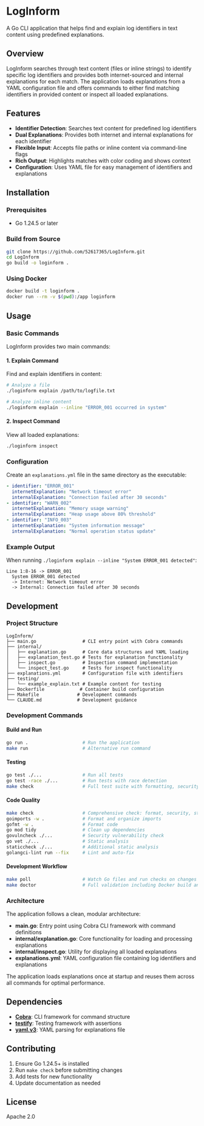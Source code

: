 # LogInform

A Go CLI application that helps find and explain log identifiers in text content using predefined explanations.

## Overview

LogInform searches through text content (files or inline strings) to identify specific log identifiers and provides both internet-sourced and internal explanations for each match. The application loads explanations from a YAML configuration file and offers commands to either find matching identifiers in provided content or inspect all loaded explanations.

## Features

- **Identifier Detection**: Searches text content for predefined log identifiers
- **Dual Explanations**: Provides both internet and internal explanations for each identifier
- **Flexible Input**: Accepts file paths or inline content via command-line flags
- **Rich Output**: Highlights matches with color coding and shows context
- **Configuration**: Uses YAML file for easy management of identifiers and explanations

## Installation

### Prerequisites

- Go 1.24.5 or later

### Build from Source

```bash
git clone https://github.com/52617365/LogInform.git
cd LogInform
go build -o loginform .
```

### Using Docker

```bash
docker build -t loginform .
docker run --rm -v $(pwd):/app loginform
```

## Usage

### Basic Commands

LogInform provides two main commands:

#### 1. Explain Command

Find and explain identifiers in content:

```bash
# Analyze a file
./loginform explain /path/to/logfile.txt

# Analyze inline content
./loginform explain --inline "ERROR_001 occurred in system"
```

#### 2. Inspect Command

View all loaded explanations:

```bash
./loginform inspect
```

### Configuration

Create an `explanations.yml` file in the same directory as the executable:

```yaml
- identifier: "ERROR_001"
  internetExplanation: "Network timeout error"
  internalExplanation: "Connection failed after 30 seconds"
- identifier: "WARN_002"
  internetExplanation: "Memory usage warning"
  internalExplanation: "Heap usage above 80% threshold"
- identifier: "INFO_003"
  internetExplanation: "System information message"
  internalExplanation: "Normal operation status update"
```

### Example Output

When running `./loginform explain --inline "System ERROR_001 detected"`:

```
Line 1:8-16 -> ERROR_001
  System ERROR_001 detected
  -> Internet: Network timeout error
  -> Internal: Connection failed after 30 seconds
```

## Development

### Project Structure

```
LogInform/
├── main.go                 # CLI entry point with Cobra commands
├── internal/
│   ├── explanation.go      # Core data structures and YAML loading
│   ├── explanation_test.go # Tests for explanation functionality
│   ├── inspect.go          # Inspection command implementation
│   └── inspect_test.go     # Tests for inspect functionality
├── explanations.yml        # Configuration file with identifiers
├── testing/
│   └── example_explain.txt # Example content for testing
├── Dockerfile             # Container build configuration
├── Makefile              # Development commands
└── CLAUDE.md             # Development guidance
```

### Development Commands

#### Build and Run
```bash
go run .                    # Run the application
make run                    # Alternative run command
```

#### Testing
```bash
go test ./...               # Run all tests
go test -race ./...         # Run tests with race detection
make check                  # Full test suite with formatting, security, and linting
```

#### Code Quality
```bash
make check                  # Comprehensive check: format, security, static analysis, tests
goimports -w .              # Format and organize imports
gofmt -w .                  # Format code
go mod tidy                 # Clean up dependencies
govulncheck ./...           # Security vulnerability check
go vet ./...                # Static analysis
staticcheck ./...           # Additional static analysis
golangci-lint run --fix     # Lint and auto-fix
```

#### Development Workflow
```bash
make poll                   # Watch Go files and run checks on changes (uses entr)
make doctor                 # Full validation including Docker build and run
```

### Architecture

The application follows a clean, modular architecture:

- **main.go**: Entry point using Cobra CLI framework with command definitions
- **internal/explanation.go**: Core functionality for loading and processing explanations
- **internal/inspect.go**: Utility for displaying all loaded explanations
- **explanations.yml**: YAML configuration file containing log identifiers and explanations

The application loads explanations once at startup and reuses them across all commands for optimal performance.

## Dependencies

- **[Cobra](https://github.com/spf13/cobra)**: CLI framework for command structure
- **[testify](https://github.com/stretchr/testify)**: Testing framework with assertions
- **[yaml.v3](https://github.com/go-yaml/yaml)**: YAML parsing for explanations file

## Contributing

1. Ensure Go 1.24.5+ is installed
2. Run `make check` before submitting changes
3. Add tests for new functionality
4. Update documentation as needed

## License

Apache 2.0

